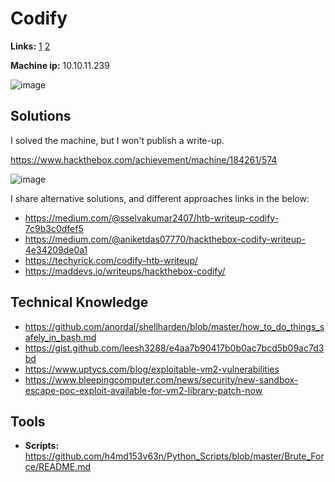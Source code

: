 # Codify

**Links:** [1](https://www.hackthebox.com/machines/Codify)  [2](https://app.hackthebox.com/machines/Codify)

**Machine ip:** 10.10.11.239

![image](https://github.com/h4md153v63n/CTFs/assets/5091265/71221b91-9884-4099-8c02-6d6a030ed2fd)


## Solutions
I solved the machine, but I won't publish a write-up. 

https://www.hackthebox.com/achievement/machine/184261/574

![image](https://github.com/h4md153v63n/CTFs/assets/5091265/7b947554-6f4f-4026-9232-9a515da49535)

I share alternative solutions, and different approaches links in the below:
+ https://medium.com/@sselvakumar2407/htb-writeup-codify-7c9b3c0dfef5
+ https://medium.com/@aniketdas07770/hackthebox-codify-writeup-4e34209de0a1
+ https://techyrick.com/codify-htb-writeup/
+ https://maddevs.io/writeups/hackthebox-codify/


## Technical Knowledge
+ https://github.com/anordal/shellharden/blob/master/how_to_do_things_safely_in_bash.md
+ https://gist.github.com/leesh3288/e4aa7b90417b0b0ac7bcd5b09ac7d3bd
+ https://www.uptycs.com/blog/exploitable-vm2-vulnerabilities
+ https://www.bleepingcomputer.com/news/security/new-sandbox-escape-poc-exploit-available-for-vm2-library-patch-now

## Tools
+ **Scripts:** https://github.com/h4md153v63n/Python_Scripts/blob/master/Brute_Force/README.md
